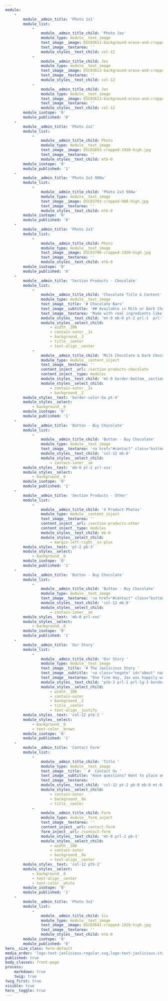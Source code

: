 ```yaml
---
module:
    -
        module__admin_title: 'Photo 1x1'
        module_list:
            -
                module__admin_title_child: 'Photo Jax'
                module_type: module__text_image
                text_image__image: DSC03611-background-erase-and-cropped-800.jpg
                text_image__textarea: ''
                module_styles__text_child: col-12
            -
                module__admin_title_child: Jes
                module_type: module__text_image
                text_image__image: DSC03612-background-erase-and-cropped-800.jpg
                text_image__textarea: ''
                module_styles__text_child: col-12
            -
                module__admin_title_child: Jen
                module_type: module__text_image
                text_image__image: DSC03613-background-erase-and-cropped-800.jpg
                text_image__textarea: ''
                module_styles__text_child: col-12
        module_isotope: '0'
        module_published: '0'
    -
        module__admin_title: 'Photo 2x2'
        module_list:
            -
                module__admin_title_child: Photo
                module_type: module__text_image
                text_image__image: DSC03693-cropped-1920-high.jpg
                text_image__textarea: ''
                module_styles__text_child: mtb-0
        module_isotope: '0'
        module_published: '1'
    -
        module__admin_title: 'Photo 2x3 980w'
        module_list:
            -
                module__admin_title_child: 'Photo 2x3 980w'
                module_type: module__text_image
                text_image__image: DSC03703-cropped-980-high.jpg
                text_image__textarea: ''
                module_styles__text_child: mtb-0
        module_isotope: '0'
        module_published: '0'
    -
        module__admin_title: 'Photo 2x3'
        module_list:
            -
                module__admin_title_child: Photo
                module_type: module__text_image
                text_image__image: DSC03706-cropped-1920-high.jpg
                text_image__textarea: ''
                module_styles__text_child: mtb-0
        module_isotope: '0'
        module_published: '0'
    -
        module__admin_title: 'Section Products - Chocolate'
        module_list:
            -
                module__admin_title_child: 'Chocolate Title & Content'
                module_type: module__text_image
                text_image__title: '# Chocolate Bars'
                text_image__subtitle: '## Available in Milk or Dark Chocolate with Your Choice of Wrapper'
                text_image__textarea: 'Made with real ingredients like **cocoa butter**, **cocoa liquor**, and **natural vanilla**.<br>The result is a rich, smooth and **delicious chocolate**.'
                module_styles__text_child: 'mt-0 mb-0 pt-2 prl-1  prl-lg-4 border-top__section border-right__section border-left__section brown'
                module_styles__select_child:
                    - width__100
                    - contain-outer__2x
                    - background__2
                    - title__center
                    - text-align__center
            -
                module__admin_title_child: 'Milk Chocolate & Dark Chocolate Bars: All 4 Kids'
                module_type: module__content_inject
                text_image__textarea: ''
                content_inject__url: /section-products-chocolate
                content_inject__type: modules
                module_styles__text_child: 'mt-0 border-bottom__section border-right__section border-left__section brown'
                module_styles__select_child:
                    - contain-outer__2x
                    - background__2
        module_styles__text: 'border-color-5a pt-4'
        module_styles__select:
            - background__6
        module_isotope: '0'
        module_published: '1'
    -
        module__admin_title: 'Button - Buy Chocolate'
        module_list:
            -
                module__admin_title_child: 'Button - Buy Chocolate'
                module_type: module__text_image
                text_image__textarea: '<a href="#contact" class="button button__md button__full-width button__center">Contact Us to Place Your Order</a>'
                module_styles__text_child: 'col-12 mb-0'
                module_styles__select_child:
                    - contain-inner__sm
        module_styles__text: 'mb-0 pt-2 prl-xxs'
        module_styles__select:
            - background__6
        module_isotope: '0'
        module_published: '1'
    -
        module__admin_title: 'Section Products - Other'
        module_list:
            -
                module__admin_title_child: '4 Product Photos'
                module_type: module__content_inject
                text_image__textarea: ''
                content_inject__url: /section-products-other
                content_inject__type: modules
                module_styles__text_child: mb-0
                module_styles__select_child:
                    - margin-left-right__xs-plus
        module_styles__text: 'pt-2 pb-3'
        module_styles__select:
            - background__6
        module_isotope: '0'
        module_published: '1'
    -
        module__admin_title: 'Button - Buy Chocolate'
        module_list:
            -
                module__admin_title_child: 'Button - Buy Chocolate'
                module_type: module__text_image
                text_image__textarea: '<a href="#contact" class="button button__md button__full-width button__center">Contact Us to Place Your Order</a>'
                module_styles__text_child: 'col-12 mb-0'
                module_styles__select_child:
                    - contain-inner__sm
        module_styles__text: 'mb-0 prl-xxs'
        module_styles__select:
            - background__6
        module_isotope: '0'
        module_published: '1'
    -
        module__admin_title: 'Our Story'
        module_list:
            -
                module__admin_title_child: 'Our Story '
                module_type: module__text_image
                text_image__title: '# The Jaxlicious Story '
                text_image__subtitle: '<a class="negate" id="about" name="about"></a>'
                text_image__textarea: "One fine day, Jax was happily walking along eating his favorite chocolates. Along came Jay.<br>\r\nNeither boy was paying attention. Then, all of a sudden, **BAM!**<br>\r\nAs chocolate flew in the air, some landed in Jay's mouth. He shouted, \"**THAT'S DELICIOUS**!\"<br>\r\nJax and Jay became good friends, and they would eat chocolate almost everyday.<br>\r\nAfter becoming friends with Jess and Jen, all four decided to work together to create **chocolate bars for everyone**."
                module_styles__text_child: 'ptb-3 prl-1 prl-lg-3 border-top__section border-right__section border-left__section border-bottom__section yellow'
                module_styles__select_child:
                    - width__100
                    - contain-outer
                    - background__2
                    - title__center
                    - text-align__justify
        module_styles__text: 'col-12 ptb-2 '
        module_styles__select:
            - background__6
            - text-color__brown
        module_isotope: '0'
        module_published: '1'
    -
        module__admin_title: 'Contact Form'
        module_list:
            -
                module__admin_title_child: 'Title '
                module_type: module__text_image
                text_image__title: ' #  Contact Us '
                text_image__subtitle: 'Have questions? Want to place an order? Let us know how we can help! <a class="negate" id="contact-form" name="contact-form"></a>'
                text_image__textarea: ''
                module_styles__text_child: 'col-12 pt-2 pb-0 mb-0 mt-0'
                module_styles__select_child:
                    - contain-outer
                    - background__9a
                    - title__center
            -
                module__admin_title_child: Form
                module_type: module__form_inject
                text_image__textarea: ''
                content_inject__url: contact-form
                form_inject__url: /contact-form
                module_styles__text_child: 'mt-0 prl-2 pb-1'
                module_styles__select_child:
                    - width__100
                    - contain-outer
                    - background__9a
                    - text-align__center
        module_styles__text: 'col-12 ptb-2'
        module_styles__select:
            - background__6
            - text-align__center
            - text-color__white
        module_isotope: '0'
        module_published: '1'
    -
        module__admin_title: 'Photo 3x2'
        module_list:
            -
                module__admin_title_child: Six
                module_type: module__text_image
                text_image__image: DSC03641-cropped-1920-high.jpg
                text_image__textarea: ''
                module_styles__text_child: mtb-0
        module_isotope: '0'
        module_published: '0'
hero__size_class: hero-default
media_order: 'logo-text-jaxlicious-regular.svg,logo-text-jaxlicious-italic.svg,logo-text-bam-thats-delicious.svg,jaxlicious-jax.svg,jaxlicious-jay.svg,jaxlicious-jen.svg,jaxlicious-jes.svg,logo-kids-and-text.svg,header.jpg,chocolate-bar-jaxlicious-milk-chocolate-all-kids-front.jpg,chocolate-bar-jaxlicious-dark-chocolate-all-kids-front.jpg,chocolate-bar-jaxlicious-single-kid.jpg,DSC03676-b-cropped.jpg,DSC03641-cropped-1920-high.jpg,DSC03706-cropped-1920-high.jpg,DSC03687-cropped-1920-high.jpg,DSC03647-cropped-v2-980.jpg,DSC03703-cropped-980-high.jpg,DSC03676-cropped-800-high-blue.jpg,DSC03676-cropped-800-high-red.jpg,DSC03599-cropped-800-high.jpg,DSC03600-cropped-800-high.jpg,DSC03601-cropped-800-high.jpg,DSC03602-cropped-800-high.jpg,DSC03693-cropped-1920-high.jpg,manual-mix-match.jpg,DSC03611-cropped-800-high.jpg,DSC03590-cropped-800-high.jpg,DSC03611-background-erase-and-cropped-800.jpg,DSC03612-background-erase-and-cropped-800.jpg,DSC03693-cropped-erased-background1920-high.jpg'
published: true
body_classes: front-page
process:
    markdown: true
    twig: true
twig_first: true
visible: true
hero__toggle: true
---
```


